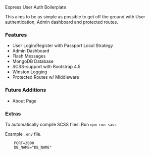 Express User Auth Boilerplate

This aims to be as simple as possible to get off the ground with User authentication, Admin dashboard and protected routes.

### Features

- User Login/Register with Passport Local Strategy
- Admin Dashboard
- Flash Messages
- MongoDB Database
- SCSS-support with Bootstrap 4.5
- Winston Logging
- Protected Routes w/ Middleware

### Future Additions

- About Page

### Extras
To automatically compile SCSS files. Run ```npm run sass```

Example ```.env``` file.

```
    PORT=3000
    DB_NAME="DB_NAME"
```
